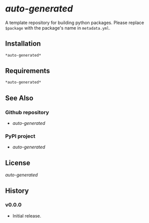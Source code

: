 # *auto-generated*
A template repository for building python packages. Please replace `$package` with the package's name in `metadata.yml`.

## Installation
```sh
*auto-generated*
```

## Requirements
```txt
*auto-generated*
```

## See Also
### Github repository
* *auto-generated*

### PyPI project
* *auto-generated*

## License
*auto-generated*

## History
### v0.0.0
* Initial release.
